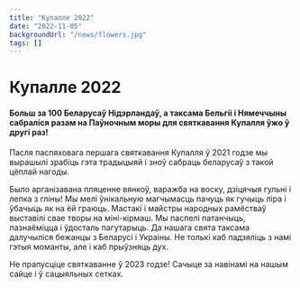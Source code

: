 ```yaml
---
title: "Купалле 2022"
date: "2022-11-05"
backgroundUrl: "/news/flowers.jpg"
tags: []
---
```


# Купалле 2022
#### Больш за 100 Беларусаў Нідэрландаў, а таксама Бельгіі і Нямеччыны сабраліся разам на Паўночным моры для святкавання Купалля ўжо ў другі раз!

Пасля паспяховага першага святкавання Купалля ў 2021 годзе мы вырашылі зрабіць гэта традыцыяй і зноў сабраць беларусаў з такой цёплай нагоды.

Было арганізавана пляценне вянкоў, варажба на воску, дзіцячыя гульні і лепка з гліны! Мы мелі ўнікальную магчымасць пачуць як гучыць ліра
і ўбачыць як на ёй граюць. Мастакі і майстры народных рамёстваў выставілі свае творы на міні-кірмаш. Мы паспелі патанчыць, пазнаёміцца і ўдосталь пагутарыць. 
Да нашага свята таксама далучыліся бежанцы з Беларусі і Украіны. Не толькі каб падзяліць з намі гэтыя моманты, але і каб прыўзняць дух. 

Не прапусціце святкаванне ў 2023 годзе! Сачыце за навінамі на нашым сайце і ў сацыяльных сетках.
